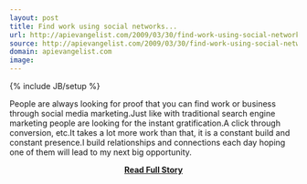 ```yaml
---
layout: post
title: Find work using social networks...
url: http://apievangelist.com/2009/03/30/find-work-using-social-networks/
source: http://apievangelist.com/2009/03/30/find-work-using-social-networks/
domain: apievangelist.com
image: 
---
```

{% include JB/setup %}<p>People are always looking for proof that you can find work or business through social media marketing.Just like with traditional search engine marketing people are looking for the instant gratification.A click through conversion, etc.It takes a lot more work than that, it is a constant build and constant presence.I build relationships and connections each day hoping one of them will lead to my next big opportunity.</p>
<center><p><a href="http://apievangelist.com/2009/03/30/find-work-using-social-networks/" style='padding:25px; font-sze:18px; font-weight: bold;'>Read Full Story</a></p></center>
